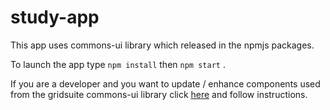 # study-app

This app uses commons-ui library which released in the npmjs packages.

To launch the app type `npm install` then `npm start` .

If you are a developer and you want to update / enhance components used from the gridsuite commons-ui library
 click [here](https://github.com/gridsuite/commons-ui) and follow instructions. 

